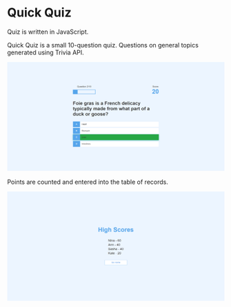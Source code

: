 # Quick Quiz
Quiz is written in JavaScript.

Quick Quiz is a small 10-question quiz. Questions on general topics generated using Trivia API.

![Screenshot](ScreenQuize.png)

Points are counted and entered into the table of records.

![HighScores](HighScores.png)
